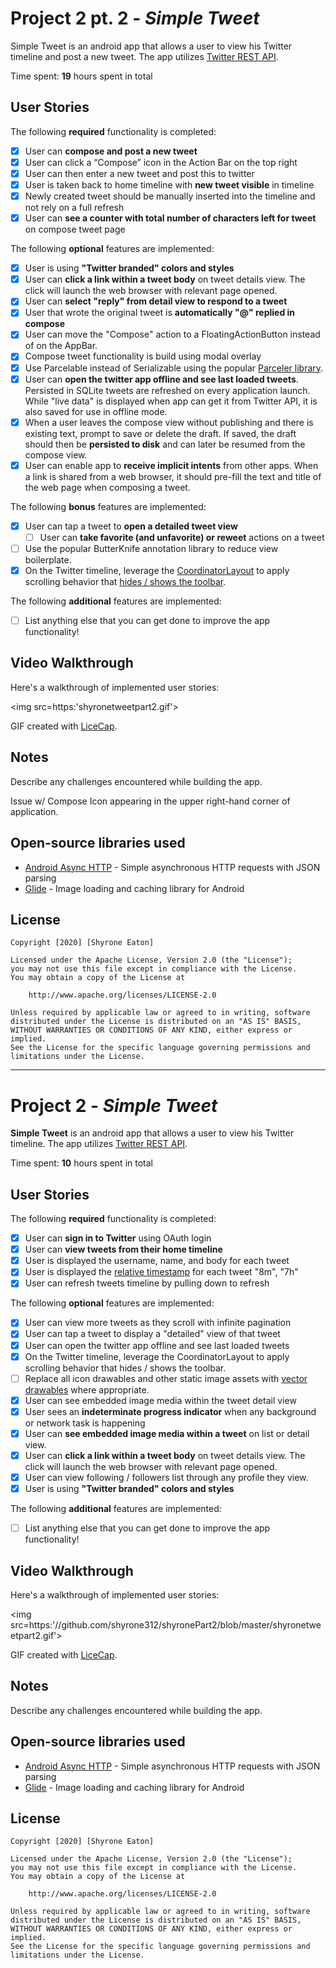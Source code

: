 # Project 2 pt. 2 - *Simple Tweet*

Simple Tweet is an android app that allows a user to view his Twitter timeline and post a new tweet. The app utilizes [Twitter REST API](https://dev.twitter.com/rest/public).

Time spent: **19** hours spent in total

## User Stories

The following **required** functionality is completed:

  - [x] User can **compose and post a new tweet**
  - [x] User can click a “Compose” icon in the Action Bar on the top right
  - [x] User can then enter a new tweet and post this to twitter
  - [x] User is taken back to home timeline with **new tweet visible** in timeline
  - [x] Newly created tweet should be manually inserted into the timeline and not rely on a full refresh
  - [x] User can **see a counter with total number of characters left for tweet** on compose tweet page

The following **optional** features are implemented:

- [x] User is using **"Twitter branded" colors and styles**
- [x] User can **click a link within a tweet body** on tweet details view. The click will launch the web browser with relevant page opened.
- [x] User can **select "reply" from detail view to respond to a tweet**
- [x] User that wrote the original tweet is **automatically "@" replied in compose**
- [x] User can move the "Compose" action to a FloatingActionButton instead of on the AppBar.
- [x] Compose tweet functionality is build using modal overlay
- [x] Use Parcelable instead of Serializable using the popular [Parceler library](http://guides.codepath.org/android/Using-Parceler).
- [x] User can **open the twitter app offline and see last loaded tweets**. Persisted in SQLite tweets are refreshed on every application launch. While "live data" is displayed when app can get it from Twitter API, it is also saved for use in offline mode.
- [x] When a user leaves the compose view without publishing and there is existing text, prompt to save or delete the draft. If saved, the draft should then be **persisted to disk** and can later be resumed from the compose view.
- [x] User can enable app to **receive implicit intents** from other apps. When a link is shared from a web browser, it should pre-fill the text and title of the web page when composing a tweet.

The following **bonus** features are implemented:

- [x] User can tap a tweet to **open a detailed tweet view**
  - [ ] User can **take favorite (and unfavorite) or reweet** actions on a tweet
- [ ] Use the popular ButterKnife annotation library to reduce view boilerplate.
- [x] On the Twitter timeline, leverage the [CoordinatorLayout](http://guides.codepath.org/android/Handling-Scrolls-with-CoordinatorLayout#responding-to-scroll-events) to apply scrolling behavior that [hides / shows the toolbar](http://guides.codepath.org/android/Using-the-App-ToolBar#reacting-to-scroll).

The following **additional** features are implemented:

- [ ] List anything else that you can get done to improve the app functionality!

## Video Walkthrough

Here's a walkthrough of implemented user stories:

<img src=https:'shyronetweetpart2.gif'>

GIF created with [LiceCap](http://www.cockos.com/licecap/).

## Notes

Describe any challenges encountered while building the app.

Issue w/ Compose Icon appearing in the upper right-hand corner of application.


## Open-source libraries used

- [Android Async HTTP](https://github.com/codepath/CPAsyncHttpClient) - Simple asynchronous HTTP requests with JSON parsing
- [Glide](https://github.com/bumptech/glide) - Image loading and caching library for Android

## License

    Copyright [2020] [Shyrone Eaton]

    Licensed under the Apache License, Version 2.0 (the "License");
    you may not use this file except in compliance with the License.
    You may obtain a copy of the License at

        http://www.apache.org/licenses/LICENSE-2.0

    Unless required by applicable law or agreed to in writing, software
    distributed under the License is distributed on an "AS IS" BASIS,
    WITHOUT WARRANTIES OR CONDITIONS OF ANY KIND, either express or implied.
    See the License for the specific language governing permissions and
    limitations under the License.



----------------------------------------------------------------------------------------------------------------------------------------------------------------------

# Project 2 - *Simple Tweet*

**Simple Tweet** is an android app that allows a user to view his Twitter timeline. The app utilizes [Twitter REST API](https://dev.twitter.com/rest/public).

Time spent: **10** hours spent in total

## User Stories

The following **required** functionality is completed:

- [x] User can **sign in to Twitter** using OAuth login
- [x]	User can **view tweets from their home timeline**
  - [x] User is displayed the username, name, and body for each tweet
  - [x] User is displayed the [relative timestamp](https://gist.github.com/nesquena/f786232f5ef72f6e10a7) for each tweet "8m", "7h"
- [x] User can refresh tweets timeline by pulling down to refresh

The following **optional** features are implemented:

- [x] User can view more tweets as they scroll with infinite pagination
- [x] User can tap a tweet to display a "detailed" view of that tweet
- [x] User can open the twitter app offline and see last loaded tweets
- [x] On the Twitter timeline, leverage the CoordinatorLayout to apply scrolling behavior that hides / shows the toolbar.
- [ ] Replace all icon drawables and other static image assets with [vector drawables](http://guides.codepath.org/android/Drawables#vector-drawables) where appropriate.
- [x] User can see embedded image media within the tweet detail view
- [x] User sees an **indeterminate progress indicator** when any background or network task is happening
- [x] User can **see embedded image media within a tweet** on list or detail view.
- [x] User can **click a link within a tweet body** on tweet details view. The click will launch the web browser with relevant page opened.
- [x] User can view following / followers list through any profile they view.
- [x] User is using **"Twitter branded" colors and styles**

The following **additional** features are implemented:

- [ ] List anything else that you can get done to improve the app functionality!


## Video Walkthrough

Here's a walkthrough of implemented user stories:

<img src=https:'//github.com/shyrone312/shyronePart2/blob/master/shyronetweetpart2.gif'>


GIF created with [LiceCap](http://www.cockos.com/licecap/).

## Notes

Describe any challenges encountered while building the app.


## Open-source libraries used

- [Android Async HTTP](https://github.com/codepath/CPAsyncHttpClient) - Simple asynchronous HTTP requests with JSON parsing
- [Glide](https://github.com/bumptech/glide) - Image loading and caching library for Android

## License

    Copyright [2020] [Shyrone Eaton]

    Licensed under the Apache License, Version 2.0 (the "License");
    you may not use this file except in compliance with the License.
    You may obtain a copy of the License at

        http://www.apache.org/licenses/LICENSE-2.0

    Unless required by applicable law or agreed to in writing, software
    distributed under the License is distributed on an "AS IS" BASIS,
    WITHOUT WARRANTIES OR CONDITIONS OF ANY KIND, either express or implied.
    See the License for the specific language governing permissions and
    limitations under the License.

